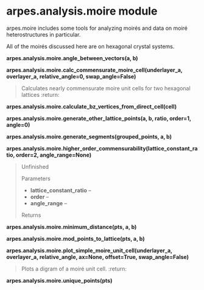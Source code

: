 arpes.analysis.moire module
===========================

arpes.moire includes some tools for analyzing moirés and data on moiré
heterostructures in particular.

All of the moirés discussed here are on hexagonal crystal systems.

**arpes.analysis.moire.angle\_between\_vectors(a, b)**

**arpes.analysis.moire.calc\_commensurate\_moire\_cell(underlayer\_a,
overlayer\_a, relative\_angle=0, swap\_angle=False)**

> Calculates nearly commensurate moire unit cells for two hexagonal
> lattices :return:

**arpes.analysis.moire.calculate\_bz\_vertices\_from\_direct\_cell(cell)**

**arpes.analysis.moire.generate\_other\_lattice\_points(a, b, ratio,
order=1, angle=0)**

**arpes.analysis.moire.generate\_segments(grouped\_points, a, b)**

**arpes.analysis.moire.higher\_order\_commensurability(lattice\_constant\_ratio,
order=2, angle\_range=None)**

> Unfinished
>
> Parameters  
> -   **lattice\_constant\_ratio** –
> -   **order** –
> -   **angle\_range** –
>
> Returns  

**arpes.analysis.moire.minimum\_distance(pts, a, b)**

**arpes.analysis.moire.mod\_points\_to\_lattice(pts, a, b)**

**arpes.analysis.moire.plot\_simple\_moire\_unit\_cell(underlayer\_a,
overlayer\_a, relative\_angle, ax=None, offset=True,
swap\_angle=False)**

> Plots a digram of a moiré unit cell. :return:

**arpes.analysis.moire.unique\_points(pts)**
